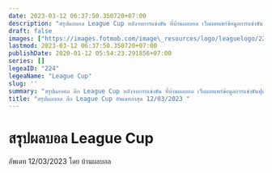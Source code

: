 ```yaml
---
date: 2023-03-12 06:37:50.350720+07:00
description: "สรุปผลบอล League Cup หลังจบการแข่งขัน ที่บ้านผลบอล เว็บเผยแพร่ข้อมูลการแข่งขันฟุตบอลที่เชื่อถือได้ และ อัพเดทไวที่สุด"
draft: false
images: ["https://images.fotmob.com/image\_resources/logo/leaguelogo/224.png"]
lastmod: 2023-03-12 06:37:50.350720+07:00
publishDate: 2020-01-12 05:54:23.291856+07:00
series: []
legeaID: "224"
legeaName: "League Cup"
slug: ''
summary: "สรุปผลบอล ลีก League Cup หลังจบการแข่งขัน ที่บ้านผลบอล เว็บเผยแพร่ข้อมูลการแข่งขันฟุตบอลที่เชื่อถือได้ และ อัพเดทไวที่สุด"
title: "สรุปผลบอล ลีก League Cup อัพเดทล่าสุด 12/03/2023 "
---
```


# สรุปผลบอล League Cup
อัพเดท 12/03/2023 โดย บ้านผลบอล

